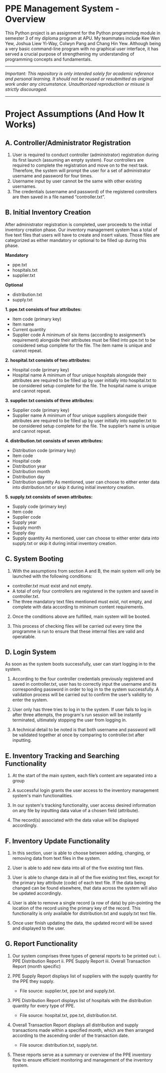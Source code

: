 # PPE Management System - Overview
This Python project is an assignment for the Python programming module in semester 3 of my diploma program at APU. My teammates include Kee Wen Yew, Joshua Liew Yi-Way, Colwyn Pang and Chang Hin Yew. Although being a very basic command-line program with no graphical user interface, it has served a crucial purpose of strengthening my understanding of programming concepts and fundamentals. 

---

*Important: This repository is only intended solely for academic reference and personal learning. It should not be reused or resubmitted as original work under any circumstance. Unauthorized reproduction or misuse is strictly discouraged.*

---


# Project Assumptions (And How It Works)

## A. Controller/Administrator Registration 
1. User is required to conduct controller (administrator) registration during its first launch (assuming an empty system). Four controllers are required to complete the registration and move on to the next task. Therefore, the system will prompt the user for a set of administrator username and password for four times.
2. Username input by user cannot be the same with other existing usernames.
3. The credentials (username and password) of the registered controllers are then saved in a file named “controller.txt”.


## B. Initial Inventory Creation
After administrator registration is completed, user proceeds to the initial inventory creation phase. Our inventory management system has a total of five text files that users will have to create and insert values. Those files are categorized as either mandatory or optional to be filled up during this phase.

**Mandatory**
  - ppe.txt
  - hospitals.txt
  - supplier.txt

**Optional**
  - distribution.txt
  - supply.txt


**1. ppe.txt consists of four attributes:**
  - Item code (primary key)
  - Item name
  - Current quantity
  - Supplier code
A minimum of six items (according to assignment’s requirement) alongside their attributes must be filled into ppe.txt to be considered setup complete for the file. The item name is unique and cannot repeat.

**2. hospital.txt consists of two attributes:**
  - Hospital code (primary key)
  - Hospital name
A minimum of four unique hospitals alongside their attributes are required to be filled up by user initially into hospital.txt to be considered setup complete for the file. The hospital name is unique and cannot repeat.

**3. supplier.txt consists of three attributes:**
  - Supplier code (primary key)
  - Supplier name
A minimum of four unique suppliers alongside their attributes are required to be filled up by user initially into supplier.txt to be considered setup complete for the file. The supplier’s name is unique and cannot repeat.

**4. distribution.txt consists of seven attributes:**
  - Distribution code (primary key)
  - Item code
  - Hospital code
  - Distribution year
  - Distribution month
  - Distribution day
  - Distribution quantity
As mentioned, user can choose to either enter data into distribution.txt or skip it during initial inventory creation.

**5. supply.txt consists of seven attributes:**
 - Supply code (primary key)
 - Item code
 - Supplier code
 - Supply year
 - Supply month
 - Supply day
 - Supply quantity
As mentioned, user can choose to either enter data into supply.txt or skip it during initial inventory creation.


## C. System Booting
1. With the assumptions from section A and B, the main system will only be launched with the following conditions:
  - controller.txt must exist and not empty.
  - A total of only four controllers are registered in the system and saved in controller.txt.
  - The three mandatory text files mentioned must exist, not empty, and complete with data according to minimum content requirements.

2. Once the conditions above are fulfilled, main system will be booted.

3. This process of checking files will be carried out every time the programme is run to ensure that these internal files are valid and operatable.


## D. Login System
As soon as the system boots successfully, user can start logging in to the system.

1. According to the four controller credentials previously registered and saved in controller.txt, user has to correctly input the username and its corresponding password in order to log in to the system successfully. A validation process will be carried out to confirm the user’s validity to enter the system.

2. User only has three tries to log in to the system. If user fails to log in after three attempts, the program's run session will be instantly terminated, ultimately stopping the user from logging in.

3. A technical detail to be noted is that both username and password will be validated together at once by comparing to controller.txt after inputting.


## E. Inventory Tracking and Searching Functionality
1. At the start of the main system, each file’s content are separated into a group

2. A successful login grants the user access to the inventory management system's main functionalities.

3. In our system's tracking functionality, user access desired information on any file by inputting data value of a chosen field (attribute).

4. The record(s) associated with the data value will be displayed accordingly.


## F. Inventory Update Functionality
1. In this section, user is able to choose between adding, changing, or removing data from text files in the system.

2. User is able to add new data into all of the five existing text files.

3. User is able to change data in all of the five existing text files, except for the primary key attribute (code) of each text file. If the data being changed can be found elsewhere, that data across the system will also be updated accordingly.

4. User is able to remove a single record (a row of data) by pin-pointing the location of the record using the primary key of the record. This functionality is only available for distribution.txt and supply.txt text file.

5. Once user finish updating the data, the updated record will be saved and displayed to the user.


## G. Report Functionality
1. Our system comprises three types of general reports to be printed out:
    i. PPE Distribution Report
    ii. PPE Supply Report
    iii. Overall Transaction Report (month specific)

2. PPE Supply Report displays list of suppliers with the supply quantity for the PPE they supply.
    - File source: supplier.txt, ppe.txt and supply.txt.

3. PPE Distribution Report displays list of hospitals with the distribution quantity for every type of PPE.
    - File source: hospital.txt, ppe.txt, distribution.txt.

4. Overall Transaction Report displays all distribution and supply transactions made within a specified month, which are then arranged according to the ascending order of the transaction date.
    - File source: distribution.txt, supply.txt.

5. These reports serve as a summary or overview of the PPE inventory flow to ensure efficient monitoring and management of the inventory system.
